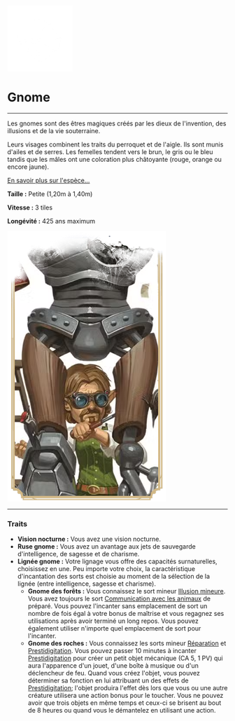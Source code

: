 <div class="icon-container">
  <img src="_media/especes/gnome.png" alt="Gnome" class="icon-r-title" data-no-zoom />

# Gnome <!-- {docsify-ignore} -->

</div>

---

<div class="bloc-pres">
<div class="bloc-texte">
  <div class="texte">
    <p>Les gnomes sont des êtres magiques créés par les dieux de l'invention, des illusions et de la vie souterraine.</p>
    <p>Leurs visages combinent les traits du perroquet et de l'aigle. Ils sont munis d'ailes et de serres. Les femelles tendent vers le brun, le gris ou le bleu tandis que les mâles ont une coloration plus châtoyante (rouge, orange ou encore jaune).</p>
    <a href="/#/cultures/culture-gnome.md" target="_blank">En savoir plus sur l'espèce...</a>
    <div class="summary">
      <p><strong>Taille :</strong> Petite (1,20m à 1,40m)</p>
      <p><strong>Vitesse :</strong> 3 tiles</p>
      <p><strong>Longévité :</strong> 425 ans maximum</p>
    </div>
  </div>
  </div>
  <img src="_media/especes/pres-gnome.png" alt="Gnome" class="img-pres" data-no-zoom />
</div>

---

### Traits <!-- {docsify-ignore} -->

- **Vision nocturne :** Vous avez une vision nocturne.
- **Ruse gnome :** Vous avez un avantage aux jets de sauvegarde d'intelligence, de sagesse et de charisme.
- **Lignée gnome :** Votre lignage vous offre des capacités surnaturelles, choisissez en une. Peu importe votre choix, la caractéristique d'incantation des sorts est choisie au moment de la sélection de la lignée (entre intelligence, sagesse et charisme).
  - **Gnome des forêts :** Vous connaissez le sort mineur [Illusion mineure](sorts.md#illusion-mineure). Vous avez toujours le sort [Communication avec les animaux](sorts.md#communication-avec-les-animaux) de préparé. Vous pouvez l'incanter sans emplacement de sort un nombre de fois égal à votre bonus de maîtrise et vous regagnez ses utilisations après avoir terminé un long repos. Vous pouvez également utiliser n'importe quel emplacement de sort pour l'incanter.
  - **Gnome des roches :** Vous connaissez les sorts mineur [Réparation](sorts.md#réparation) et [Prestidigitation](sorts.md#prestidigitation). Vous pouvez passer 10 minutes à incanter [Prestidigitation](sorts.md#prestidigitation) pour créer un petit objet mécanique (CA 5, 1 PV) qui aura l'apparence d'un jouet, d'une boîte à musique ou d'un déclencheur de feu. Quand vous créez l'objet, vous pouvez déterminer sa fonction en lui attribuant un des effets de [Prestidigitation](sorts.md#prestidigitation); l'objet produira l'effet dès lors que vous ou une autre créature utilisera une action bonus pour le toucher. Vous ne pouvez avoir que trois objets en même temps et ceux-ci se brisent au bout de 8 heures ou quand vous le démantelez en utilisant une action.
